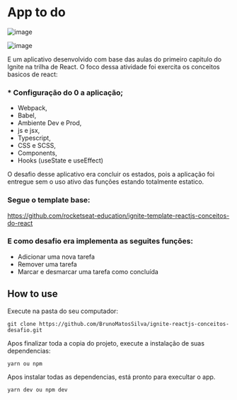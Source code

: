# App to do

![image](https://user-images.githubusercontent.com/69808542/110998990-72231b80-835e-11eb-80a6-8950c59b0d52.png)

![image](https://user-images.githubusercontent.com/69808542/110999094-9da60600-835e-11eb-886e-43622e3523a4.png)

E um aplicativo desenvolvido com base das aulas do primeiro capitulo do Ignite na trilha de React.
O foco dessa atividade foi exercita os conceitos basicos de react:

### * Configuração do 0 a aplicação;
- Webpack, 
- Babel,
- Ambiente Dev e Prod,
- js e jsx,
- Typescript,
- CSS e SCSS,
- Components,
- Hooks (useState e useEffect)

O desafio desse aplicativo era concluir os estados, pois a aplicação foi entregue sem o uso ativo das funções estando totalmente estatico.

### Segue o template base:

https://github.com/rocketseat-education/ignite-template-reactjs-conceitos-do-react

### E como desafio era implementa as seguites funções:

- Adicionar uma nova tarefa
- Remover uma tarefa
- Marcar e desmarcar uma tarefa como concluída

## How to use

Execute na pasta do seu computador:

```git clone https://github.com/BrunoMatosSilva/ignite-reactjs-conceitos-desafio.git```

Apos finalizar toda a copia do projeto, execute a instalação de suas dependencias:

```yarn ou npm```

Apos instalar todas as dependencias, está pronto para execultar o app.

```yarn dev ou npm dev```

